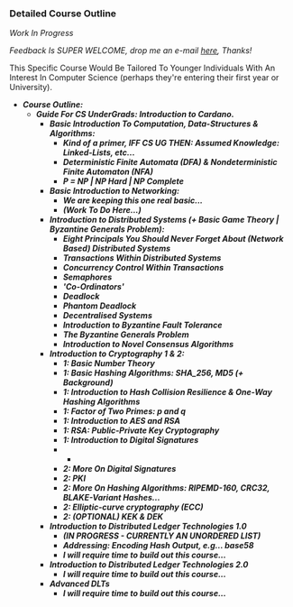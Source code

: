 ### Detailed Course Outline

*Work In Progress*

*Feedback Is SUPER WELCOME, drop me an e-mail [here](mailto:jon@dilworth.dev), Thanks!*

This Specific Course Would Be Tailored To Younger Individuals With An Interest In Computer Science (perhaps they're entering their first year or University).

* ***Course Outline:***
	* ***Guide For CS UnderGrads: Introduction to Cardano.***
		* ***Basic Introduction To Computation, Data-Structures & Algorithms:***
			* ***Kind of a primer, IFF CS UG THEN: Assumed Knowledge: Linked-Lists, etc...***
			* ***Deterministic Finite Automata (DFA) & Nondeterministic Finite Automaton (NFA)***
			* ***P = NP | NP Hard | NP Complete***
		* ***Basic Introduction to Networking:***
			* ***We are keeping this one real basic...***
			* ***(Work To Do Here...)***
		* ***Introduction to Distributed Systems (+ Basic Game Theory | Byzantine Generals Problem):***
			* ***Eight Principals You Should Never Forget About (Network Based) Distributed Systems***
			* ***Transactions Within Distributed Systems***
			* ***Concurrency Control Within Transactions***
			* ***Semaphores***
			* ***'Co-Ordinators'***
			* ***Deadlock***
			* ***Phantom Deadlock***
			* ***Decentralised Systems***
			* ***Introduction to Byzantine Fault Tolerance***
			* ***The Byzantine Generals Problem***
			* ***Introduction to Novel Consensus Algorithms***
		* ***Introduction to Cryptography 1 & 2:***
			* ***1: Basic Number Theory***
			* ***1: Basic Hashing Algorithms: SHA_256, MD5 (+ Background)***
			* ***1: Introduction to Hash Collision Resilience & One-Way Hashing Algorithms***
			* ***1: Factor of Two Primes: p and q***
			* ***1: Introduction to AES and RSA***
			* ***1: RSA: Public-Private Key Cryptography***
			* ***1: Introduction to Digital Signatures***
			* -
			* ***2: More On Digital Signatures***
			* ***2: PKI***
			* ***2: More On Hashing Algorithms: RIPEMD-160, CRC32, BLAKE-Variant Hashes...***
			* ***2: Elliptic-curve cryptography (ECC)***
			* ***2: (OPTIONAL) KEK & DEK***
		* ***Introduction to Distributed Ledger Technologies 1.0***
			* ***(IN PROGRESS - CURRENTLY AN UNORDERED LIST)***
			* ***Addressing: Encoding Hash Output, e.g... base58***
			* ***I will require time to build out this course...***
		* ***Introduction to Distributed Ledger Technologies 2.0***
			* ***I will require time to build out this course...***
		* ***Advanced DLTs***
			* ***I will require time to build out this course...***

